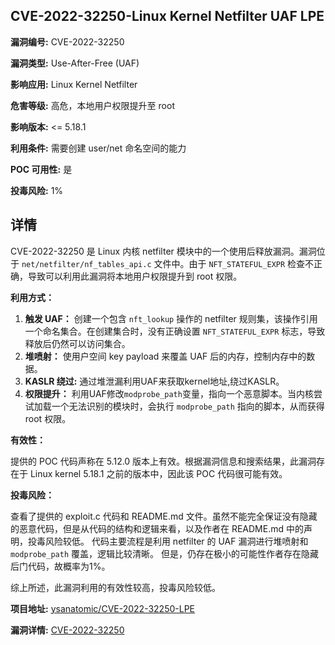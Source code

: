 ## CVE-2022-32250-Linux Kernel Netfilter UAF LPE

**漏洞编号:** CVE-2022-32250

**漏洞类型:** Use-After-Free (UAF)

**影响应用:** Linux Kernel Netfilter

**危害等级:** 高危，本地用户权限提升至 root

**影响版本:** <= 5.18.1

**利用条件:** 需要创建 user/net 命名空间的能力

**POC 可用性:** 是

**投毒风险:** 1%

## 详情

CVE-2022-32250 是 Linux 内核 netfilter 模块中的一个使用后释放漏洞。漏洞位于 `net/netfilter/nf_tables_api.c` 文件中。由于 `NFT_STATEFUL_EXPR` 检查不正确，导致可以利用此漏洞将本地用户权限提升到 root 权限。 

**利用方式：**

1.  **触发 UAF：** 创建一个包含 `nft_lookup` 操作的 netfilter 规则集，该操作引用一个命名集合。在创建集合时，没有正确设置 `NFT_STATEFUL_EXPR` 标志，导致释放后仍然可以访问集合。
2.  **堆喷射：** 使用户空间 key payload 来覆盖 UAF 后的内存，控制内存中的数据。
3.  **KASLR 绕过:** 通过堆泄漏利用UAF来获取kernel地址,绕过KASLR。
4.  **权限提升：** 利用UAF修改`modprobe_path`变量，指向一个恶意脚本。当内核尝试加载一个无法识别的模块时，会执行 `modprobe_path` 指向的脚本，从而获得 root 权限。

**有效性：**

提供的 POC 代码声称在 5.12.0 版本上有效。根据漏洞信息和搜索结果，此漏洞存在于 Linux kernel 5.18.1 之前的版本中，因此该 POC 代码很可能有效。

**投毒风险：**

查看了提供的 exploit.c 代码和 README.md 文件。虽然不能完全保证没有隐藏的恶意代码，但是从代码的结构和逻辑来看，以及作者在 README.md 中的声明，投毒风险较低。 代码主要流程是利用 netfilter 的 UAF 漏洞进行堆喷射和 `modprobe_path` 覆盖，逻辑比较清晰。 但是，仍存在极小的可能性作者存在隐藏后门代码，故概率为1%。

综上所述，此漏洞利用的有效性较高，投毒风险较低。

**项目地址:** [ysanatomic/CVE-2022-32250-LPE](https://github.com/ysanatomic/CVE-2022-32250-LPE)

**漏洞详情:** [CVE-2022-32250](https://nvd.nist.gov/vuln/detail/CVE-2022-32250)